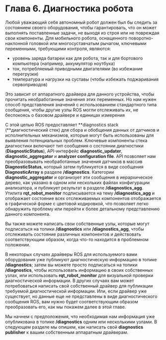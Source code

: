 # Глава 6. Диагностика робота

Любой уважающий себя автономный робот должен был бы следить за состоянием своего оборудования, чтобы гарантировать, что он может выполнять поставленные задачи, не выходя из строя или не повреждая свои компоненты. Для мобильного робота, оснащенного поворотно-наклонной головкой или многосуставчатым рычагом, ключевыми переменными, требующими контроля, являются:

* уровень заряда батареи как для робота, так и для бортового компьютера \(например, аккумулятор ноутбука\)
* ток, потребляемый приводными двигателями \(во избежание перегрузки\)
* температура и нагрузки на суставы \(чтобы избежать поджаривания сервоприводов\)

Это зависит от аппаратного драйвера для данного устройства, чтобы прочитать необработанные значения этих переменных. Но нам нужен способ представления значений с использованием стандартного типа сообщения, чтобы другие узлы ROS могли отслеживать их, не беспокоясь о базовом драйвере и единицах измерения

С этой целью ROS предоставляет **diagnostics stack \(**диагностический стек\) для сбора и обобщения данных от датчиков и исполнительных механизмов, которые могут быть использованы для выявления потенциальных проблем. Ключевые компоненты стека диагностики включают тип сообщения о состоянии диагностики \(**DiagnosticStatus**\), API-интерфейс **diagnostic\_updater**, **diagnostic\_aggregator** и **analyzer configuration file**. API позволяет нам преобразовывать необработанные значения датчиков в массив **DiagnosticStatus**, который затем публикуется в виде сообщения **DiagnosticArray** в разделе **/diagnostics**. Категории **diagnostic\_aggregator** и организует эти сообщения в иерархическое дерево, как указано в одном или нескольких файлах конфигурации анализатора, и публикует результат в разделе **/diagnostics\_agg**. Утилита **rqt\_robot\_monitor** подписывается на тему **/diagnostics\_agg** и отображает состояние всех отслеживаемых компонентов отображается в графической форме с цветовой кодировкой, что позволяет легко обнаружить проблему или перейти к более детальному представлению данного компонента.

Вы также можете написать свои собственные узлы, которые могут подписаться на топики **/diagnostics** или **/diagnostics\_agg**, чтобы отслеживать состояние различных компонентов и действовать соответствующим образом, когда что-то находится в проблемном положении.

В некоторых случаях драйверы ROS для используемого вами оборудования уже публикуют диагностическую информацию в топике **/diagnostics**; затем вы можете просто подписаться на топики **/diagnostics**, чтобы использовать информацию в своих собственных узлах, или использовать **rqt\_robot\_monitor** для визуальной проверки диагностической информации. В других случаях вам может потребоваться написать свой собственный драйвер для публикации требуемой диагностической информации. Или, если драйвер уже существует, но данные еще не представлены в виде диагностического сообщения ROS, вам нужно будет соответствующим образом преобразовать его, как мы покажем далее в этой главе.  

Мы начнем с предположения, что необходимая нам информация уже опубликована в топике **/diagnostics** одним или несколькими узлами. В следующем разделе мы опишем, как написать свой **diagnostics publisher** к вашим собственным аппаратным драйверам.

  


